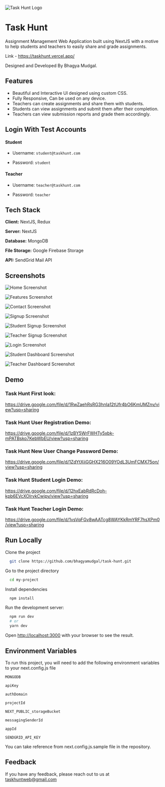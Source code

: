 
![Task Hunt Logo](https://i.imgur.com/0jncsGp.png)

    
# Task Hunt

Assignment Management Web Application built using NextJS with a motive to help students and teachers to easily share and grade assignments. 

Link - https://taskhunt.vercel.app/

Designed and Developed By Bhagya Mudgal.


## Features

- Beautiful and Interactive UI designed using custom CSS.
- Fully Responsive, Can be used on any device.
- Teachers can create assignments and share them with students.
- Students can view assignments and submit them after their completion.
- Teachers can view submission reports and grade them accordingly.

## Login With Test Accounts

#### Student

- Username: `student@taskhunt.com`

- Password: `student`

#### Teacher

- Username: `teacher@taskhunt.com`

- Password: `teacher`

  
## Tech Stack

**Client:** NextJS, Redux

**Server:** NextJS

**Database:** MongoDB

**File Storage:** Google Firebase Storage

**API:** SendGrid Mail API

  
## Screenshots

![Home Screenshot](https://i.imgur.com/py89B7L.jpg)

![Features Screenshot](https://i.imgur.com/lFB1FjG.jpg)

![Contact Screenshot](https://i.imgur.com/oECLqHj.jpg)

![Signup Screenshot](https://i.imgur.com/o69QuKI.jpg)

![Student Signup Screenshot](https://i.imgur.com/BTrJ9fu.jpg)

![Teacher Signup Screenshot](https://i.imgur.com/oTXpb2z.jpg)

![Login Screenshot](https://i.imgur.com/Itwf7VH.jpg)

![Student Dashboard Screenshot](https://i.imgur.com/uWuysss.jpg)

![Teacher Dashboard Screenshot](https://i.imgur.com/c1Un6wC.jpg)












  
## Demo

### Task Hunt First look:
https://drive.google.com/file/d/1RwZaehRsRG3hnIa12tUfr4bO6KmUMZnv/view?usp=sharing

### Task Hunt User Registration Demo:
https://drive.google.com/file/d/1zBY5WrFWHTy5xbk-mPATBsko7KebWbEU/view?usp=sharing

### Task Hunt New User Change Password Demo:
https://drive.google.com/file/d/1ZdYtXiiGGHX216O09YOdL3UmFCMX75on/view?usp=sharing

### Task Hunt Student Login Demo:
https://drive.google.com/file/d/12hxEabRdRcDoh-kpb6EVcXOIrvkCwjpv/view?usp=sharing

### Task Hunt Teacher Login Demo:
https://drive.google.com/file/d/1vsVqFGv8wAATcg8WAYKkRmYRF7hsXPm0/view?usp=sharing



  
## Run Locally

Clone the project

```bash
  git clone https://github.com/bhagyamudgal/task-hunt.git
```

Go to the project directory

```bash
  cd my-project
```

Install dependencies

```bash
  npm install
```

Run the development server:

```bash
  npm run dev
  # or
  yarn dev
```

Open [http://localhost:3000](http://localhost:3000) with your browser to see the result.

  

  
## Environment Variables

To run this project, you will need to add the following environment variables to your next.config.js file

`MONGODB`

`apiKey`

`authDomain`

`projectId`

`NEXT_PUBLIC_storageBucket`

`messagingSenderId`

`appId` 

`SENDGRID_API_KEY`

You can take reference from next.config.js.sample file in the repository.

  
## Feedback

If you have any feedback, please reach out to us at taskhuntweb@gmail.com

  
